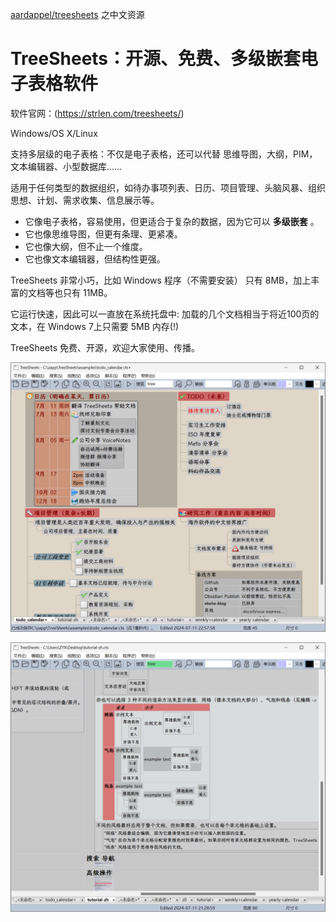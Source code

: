 [aardappel/treesheets](https://github.com/aardappel/treesheets) 之中文资源



# TreeSheets：开源、免费、多级嵌套电子表格软件

软件官网：(https://strlen.com/treesheets/)

Windows/OS X/Linux

支持多层级的电子表格：不仅是电子表格，还可以代替 思维导图，大纲，PIM，文本编辑器、小型数据库……

适用于任何类型的数据组织，如待办事项列表、日历、项目管理、头脑风暴、组织思想、计划、需求收集、信息展示等。

- 它像电子表格，容易使用，但更适合于复杂的数据，因为它可以 **多级嵌套** 。
- 它也像思维导图，但更有条理、更紧凑。
- 它也像大纲，但不止一个维度。
- 它也像文本编辑器，但结构性更强。

TreeSheets 非常小巧，比如 Windows 程序（不需要安装） 只有 8MB，加上丰富的文档等也只有 11MB。

它运行快速，因此可以一直放在系统托盘中: 加载的几个文档相当于将近100页的文本，在 Windows 7上只需要 5MB 内存(!)

TreeSheets 免费、开源，欢迎大家使用、传播。

![image](https://github.com/xbeta-zhang/TreeSheets-zh/blob/main/images/240711-TreeSheets-j0.png?raw=true)

![image](https://github.com/xbeta-zhang/TreeSheets-zh/blob/main/images/240711-TreeSheets-j2.png?raw=true)
